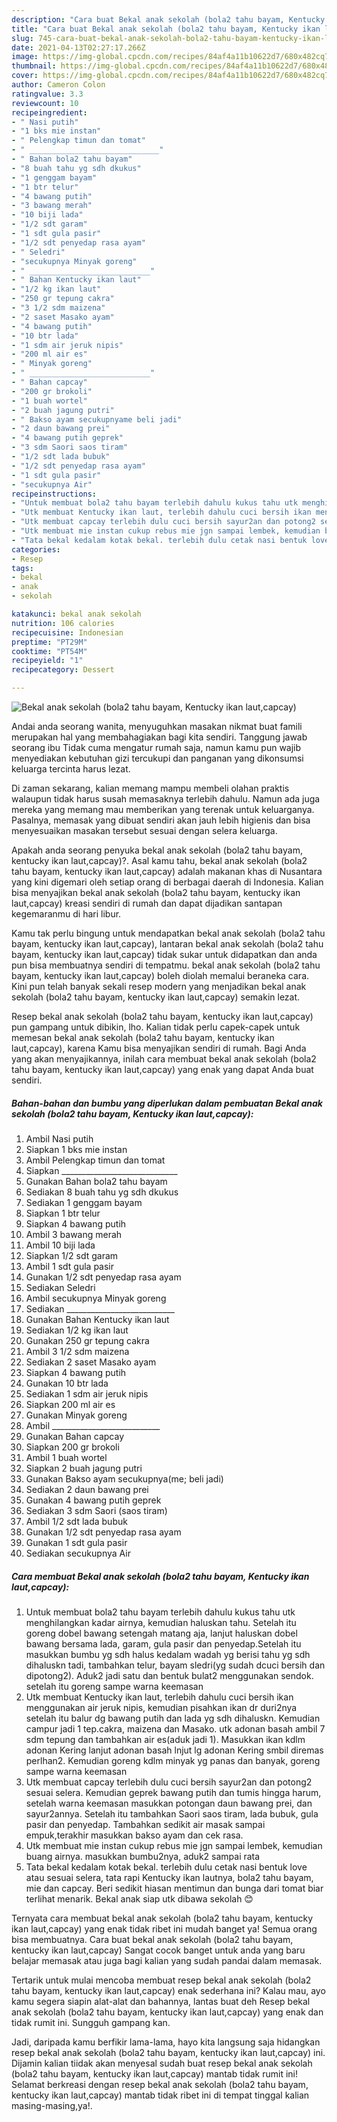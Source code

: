```yaml
---
description: "Cara buat Bekal anak sekolah (bola2 tahu bayam, Kentucky ikan laut,capcay) yang lezat dan Mudah Dibuat"
title: "Cara buat Bekal anak sekolah (bola2 tahu bayam, Kentucky ikan laut,capcay) yang lezat dan Mudah Dibuat"
slug: 745-cara-buat-bekal-anak-sekolah-bola2-tahu-bayam-kentucky-ikan-laut-capcay-yang-lezat-dan-mudah-dibuat
date: 2021-04-13T02:27:17.266Z
image: https://img-global.cpcdn.com/recipes/84af4a11b10622d7/680x482cq70/bekal-anak-sekolah-bola2-tahu-bayam-kentucky-ikan-lautcapcay-foto-resep-utama.jpg
thumbnail: https://img-global.cpcdn.com/recipes/84af4a11b10622d7/680x482cq70/bekal-anak-sekolah-bola2-tahu-bayam-kentucky-ikan-lautcapcay-foto-resep-utama.jpg
cover: https://img-global.cpcdn.com/recipes/84af4a11b10622d7/680x482cq70/bekal-anak-sekolah-bola2-tahu-bayam-kentucky-ikan-lautcapcay-foto-resep-utama.jpg
author: Cameron Colon
ratingvalue: 3.3
reviewcount: 10
recipeingredient:
- " Nasi putih"
- "1 bks mie instan"
- " Pelengkap timun dan tomat"
- " _____________________________"
- " Bahan bola2 tahu bayam"
- "8 buah tahu yg sdh dkukus"
- "1 genggam bayam"
- "1 btr telur"
- "4 bawang putih"
- "3 bawang merah"
- "10 biji lada"
- "1/2 sdt garam"
- "1 sdt gula pasir"
- "1/2 sdt penyedap rasa ayam"
- " Seledri"
- "secukupnya Minyak goreng"
- " ___________________________"
- " Bahan Kentucky ikan laut"
- "1/2 kg ikan laut"
- "250 gr tepung cakra"
- "3 1/2 sdm maizena"
- "2 saset Masako ayam"
- "4 bawang putih"
- "10 btr lada"
- "1 sdm air jeruk nipis"
- "200 ml air es"
- " Minyak goreng"
- " ___________________________"
- " Bahan capcay"
- "200 gr brokoli"
- "1 buah wortel"
- "2 buah jagung putri"
- " Bakso ayam secukupnyame beli jadi"
- "2 daun bawang prei"
- "4 bawang putih geprek"
- "3 sdm Saori saos tiram"
- "1/2 sdt lada bubuk"
- "1/2 sdt penyedap rasa ayam"
- "1 sdt gula pasir"
- "secukupnya Air"
recipeinstructions:
- "Untuk membuat bola2 tahu bayam terlebih dahulu kukus tahu utk menghilangkan kadar airnya, kemudian haluskan tahu. Setelah itu goreng dobel bawang setengah matang aja, lanjut haluskan dobel bawang bersama lada, garam, gula pasir dan penyedap.Setelah itu masukkan bumbu yg sdh halus kedalam wadah yg berisi tahu yg sdh dihaluskn tadi, tambahkan telur, bayam sledri(yg sudah dcuci bersih dan dipotong2). Aduk2 jadi satu dan bentuk bulat2 menggunakan sendok. setelah itu goreng sampe warna keemasan"
- "Utk membuat Kentucky ikan laut, terlebih dahulu cuci bersih ikan menggunakan air jeruk nipis, kemudian pisahkan ikan dr duri2nya setelah itu balur dg bawang putih dan lada yg sdh dihaluskn. Kemudian campur jadi 1 tep.cakra, maizena dan Masako. utk adonan basah ambil 7 sdm tepung dan tambahkan air es(aduk jadi 1). Masukkan ikan kdlm adonan Kering lanjut adonan basah lnjut lg adonan Kering smbil diremas perlhan2. Kemudian goreng kdlm minyak yg panas dan banyak, goreng sampe warna keemasan"
- "Utk membuat capcay terlebih dulu cuci bersih sayur2an dan potong2 sesuai selera. Kemudian geprek bawang putih dan tumis hingga harum, setelah warna keemasan masukkan potongan daun bawang prei, dan sayur2annya. Setelah itu tambahkan Saori saos tiram, lada bubuk, gula pasir dan penyedap. Tambahkan sedikit air masak sampai empuk,terakhir masukkan bakso ayam dan cek rasa."
- "Utk membuat mie instan cukup rebus mie jgn sampai lembek, kemudian buang airnya. masukkan bumbu2nya, aduk2 sampai rata"
- "Tata bekal kedalam kotak bekal. terlebih dulu cetak nasi bentuk love atau sesuai selera, tata rapi Kentucky ikan lautnya, bola2 tahu bayam, mie dan capcay. Beri sedikit hiasan mentimun dan bunga dari tomat biar terlihat menarik. Bekal anak siap utk dibawa sekolah 😊"
categories:
- Resep
tags:
- bekal
- anak
- sekolah

katakunci: bekal anak sekolah 
nutrition: 106 calories
recipecuisine: Indonesian
preptime: "PT29M"
cooktime: "PT54M"
recipeyield: "1"
recipecategory: Dessert

---
```



![Bekal anak sekolah (bola2 tahu bayam, Kentucky ikan laut,capcay)](https://img-global.cpcdn.com/recipes/84af4a11b10622d7/680x482cq70/bekal-anak-sekolah-bola2-tahu-bayam-kentucky-ikan-lautcapcay-foto-resep-utama.jpg)

Andai anda seorang wanita, menyuguhkan masakan nikmat buat famili merupakan hal yang membahagiakan bagi kita sendiri. Tanggung jawab seorang ibu Tidak cuma mengatur rumah saja, namun kamu pun wajib menyediakan kebutuhan gizi tercukupi dan panganan yang dikonsumsi keluarga tercinta harus lezat.

Di zaman  sekarang, kalian memang mampu membeli olahan praktis walaupun tidak harus susah memasaknya terlebih dahulu. Namun ada juga mereka yang memang mau memberikan yang terenak untuk keluarganya. Pasalnya, memasak yang dibuat sendiri akan jauh lebih higienis dan bisa menyesuaikan masakan tersebut sesuai dengan selera keluarga. 



Apakah anda seorang penyuka bekal anak sekolah (bola2 tahu bayam, kentucky ikan laut,capcay)?. Asal kamu tahu, bekal anak sekolah (bola2 tahu bayam, kentucky ikan laut,capcay) adalah makanan khas di Nusantara yang kini digemari oleh setiap orang di berbagai daerah di Indonesia. Kalian bisa menyajikan bekal anak sekolah (bola2 tahu bayam, kentucky ikan laut,capcay) kreasi sendiri di rumah dan dapat dijadikan santapan kegemaranmu di hari libur.

Kamu tak perlu bingung untuk mendapatkan bekal anak sekolah (bola2 tahu bayam, kentucky ikan laut,capcay), lantaran bekal anak sekolah (bola2 tahu bayam, kentucky ikan laut,capcay) tidak sukar untuk didapatkan dan anda pun bisa membuatnya sendiri di tempatmu. bekal anak sekolah (bola2 tahu bayam, kentucky ikan laut,capcay) boleh diolah memalui beraneka cara. Kini pun telah banyak sekali resep modern yang menjadikan bekal anak sekolah (bola2 tahu bayam, kentucky ikan laut,capcay) semakin lezat.

Resep bekal anak sekolah (bola2 tahu bayam, kentucky ikan laut,capcay) pun gampang untuk dibikin, lho. Kalian tidak perlu capek-capek untuk memesan bekal anak sekolah (bola2 tahu bayam, kentucky ikan laut,capcay), karena Kamu bisa menyajikan sendiri di rumah. Bagi Anda yang akan menyajikannya, inilah cara membuat bekal anak sekolah (bola2 tahu bayam, kentucky ikan laut,capcay) yang enak yang dapat Anda buat sendiri.

<!--inarticleads1-->

##### Bahan-bahan dan bumbu yang diperlukan dalam pembuatan Bekal anak sekolah (bola2 tahu bayam, Kentucky ikan laut,capcay):

1. Ambil  Nasi putih
1. Siapkan 1 bks mie instan
1. Ambil  Pelengkap timun dan tomat
1. Siapkan  _____________________________
1. Gunakan  Bahan bola2 tahu bayam
1. Sediakan 8 buah tahu yg sdh dkukus
1. Sediakan 1 genggam bayam
1. Siapkan 1 btr telur
1. Siapkan 4 bawang putih
1. Ambil 3 bawang merah
1. Ambil 10 biji lada
1. Siapkan 1/2 sdt garam
1. Ambil 1 sdt gula pasir
1. Gunakan 1/2 sdt penyedap rasa ayam
1. Sediakan  Seledri
1. Ambil secukupnya Minyak goreng
1. Sediakan  ___________________________
1. Gunakan  Bahan Kentucky ikan laut
1. Sediakan 1/2 kg ikan laut
1. Gunakan 250 gr tepung cakra
1. Ambil 3 1/2 sdm maizena
1. Sediakan 2 saset Masako ayam
1. Siapkan 4 bawang putih
1. Gunakan 10 btr lada
1. Sediakan 1 sdm air jeruk nipis
1. Siapkan 200 ml air es
1. Gunakan  Minyak goreng
1. Ambil  ___________________________
1. Gunakan  Bahan capcay
1. Siapkan 200 gr brokoli
1. Ambil 1 buah wortel
1. Siapkan 2 buah jagung putri
1. Gunakan  Bakso ayam secukupnya(me; beli jadi)
1. Sediakan 2 daun bawang prei
1. Gunakan 4 bawang putih geprek
1. Sediakan 3 sdm Saori (saos tiram)
1. Ambil 1/2 sdt lada bubuk
1. Gunakan 1/2 sdt penyedap rasa ayam
1. Gunakan 1 sdt gula pasir
1. Sediakan secukupnya Air




<!--inarticleads2-->

##### Cara membuat Bekal anak sekolah (bola2 tahu bayam, Kentucky ikan laut,capcay):

1. Untuk membuat bola2 tahu bayam terlebih dahulu kukus tahu utk menghilangkan kadar airnya, kemudian haluskan tahu. Setelah itu goreng dobel bawang setengah matang aja, lanjut haluskan dobel bawang bersama lada, garam, gula pasir dan penyedap.Setelah itu masukkan bumbu yg sdh halus kedalam wadah yg berisi tahu yg sdh dihaluskn tadi, tambahkan telur, bayam sledri(yg sudah dcuci bersih dan dipotong2). Aduk2 jadi satu dan bentuk bulat2 menggunakan sendok. setelah itu goreng sampe warna keemasan
1. Utk membuat Kentucky ikan laut, terlebih dahulu cuci bersih ikan menggunakan air jeruk nipis, kemudian pisahkan ikan dr duri2nya setelah itu balur dg bawang putih dan lada yg sdh dihaluskn. Kemudian campur jadi 1 tep.cakra, maizena dan Masako. utk adonan basah ambil 7 sdm tepung dan tambahkan air es(aduk jadi 1). Masukkan ikan kdlm adonan Kering lanjut adonan basah lnjut lg adonan Kering smbil diremas perlhan2. Kemudian goreng kdlm minyak yg panas dan banyak, goreng sampe warna keemasan
1. Utk membuat capcay terlebih dulu cuci bersih sayur2an dan potong2 sesuai selera. Kemudian geprek bawang putih dan tumis hingga harum, setelah warna keemasan masukkan potongan daun bawang prei, dan sayur2annya. Setelah itu tambahkan Saori saos tiram, lada bubuk, gula pasir dan penyedap. Tambahkan sedikit air masak sampai empuk,terakhir masukkan bakso ayam dan cek rasa.
1. Utk membuat mie instan cukup rebus mie jgn sampai lembek, kemudian buang airnya. masukkan bumbu2nya, aduk2 sampai rata
1. Tata bekal kedalam kotak bekal. terlebih dulu cetak nasi bentuk love atau sesuai selera, tata rapi Kentucky ikan lautnya, bola2 tahu bayam, mie dan capcay. Beri sedikit hiasan mentimun dan bunga dari tomat biar terlihat menarik. Bekal anak siap utk dibawa sekolah 😊




Ternyata cara membuat bekal anak sekolah (bola2 tahu bayam, kentucky ikan laut,capcay) yang enak tidak ribet ini mudah banget ya! Semua orang bisa membuatnya. Cara buat bekal anak sekolah (bola2 tahu bayam, kentucky ikan laut,capcay) Sangat cocok banget untuk anda yang baru belajar memasak atau juga bagi kalian yang sudah pandai dalam memasak.

Tertarik untuk mulai mencoba membuat resep bekal anak sekolah (bola2 tahu bayam, kentucky ikan laut,capcay) enak sederhana ini? Kalau mau, ayo kamu segera siapin alat-alat dan bahannya, lantas buat deh Resep bekal anak sekolah (bola2 tahu bayam, kentucky ikan laut,capcay) yang enak dan tidak rumit ini. Sungguh gampang kan. 

Jadi, daripada kamu berfikir lama-lama, hayo kita langsung saja hidangkan resep bekal anak sekolah (bola2 tahu bayam, kentucky ikan laut,capcay) ini. Dijamin kalian tiidak akan menyesal sudah buat resep bekal anak sekolah (bola2 tahu bayam, kentucky ikan laut,capcay) mantab tidak rumit ini! Selamat berkreasi dengan resep bekal anak sekolah (bola2 tahu bayam, kentucky ikan laut,capcay) mantab tidak ribet ini di tempat tinggal kalian masing-masing,ya!.

